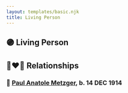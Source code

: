 ```yaml
---
layout: templates/basic.njk
title: Living Person
---
```

## 🟣 Living Person

## 👩‍❤️‍👨 Relationships

### 🔵 [Paul Anatole Metzger](/people/3/34600089), b. 14 DEC 1914
